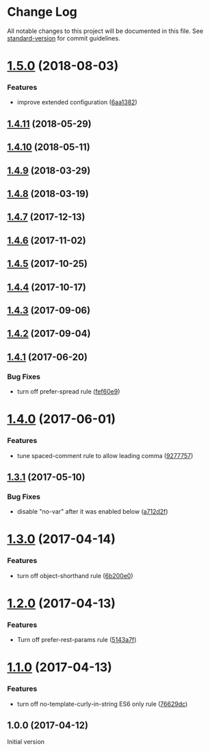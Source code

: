 # Change Log

All notable changes to this project will be documented in this file. See [standard-version](https://github.com/conventional-changelog/standard-version) for commit guidelines.

<a name="1.5.0"></a>
# [1.5.0](https://github.com/medikoo/eslint-config-medikoo-es5/compare/v1.4.11...v1.5.0) (2018-08-03)


### Features

* improve extended configuration ([6aa1382](https://github.com/medikoo/eslint-config-medikoo-es5/commit/6aa1382))



<a name="1.4.11"></a>
## [1.4.11](https://github.com/medikoo/eslint-config-medikoo-es5/compare/v1.4.10...v1.4.11) (2018-05-29)



<a name="1.4.10"></a>
## [1.4.10](https://github.com/medikoo/eslint-config-medikoo-es5/compare/v1.4.9...v1.4.10) (2018-05-11)



<a name="1.4.9"></a>
## [1.4.9](https://github.com/medikoo/eslint-config-medikoo-es5/compare/v1.4.8...v1.4.9) (2018-03-29)



<a name="1.4.8"></a>
## [1.4.8](https://github.com/medikoo/eslint-config-medikoo-es5/compare/v1.4.7...v1.4.8) (2018-03-19)



<a name="1.4.7"></a>
## [1.4.7](https://github.com/medikoo/eslint-config-medikoo-es5/compare/v1.4.6...v1.4.7) (2017-12-13)



<a name="1.4.6"></a>
## [1.4.6](https://github.com/medikoo/eslint-config-medikoo-es5/compare/v1.4.5...v1.4.6) (2017-11-02)



<a name="1.4.5"></a>
## [1.4.5](https://github.com/medikoo/eslint-config-medikoo-es5/compare/v1.4.4...v1.4.5) (2017-10-25)



<a name="1.4.4"></a>
## [1.4.4](https://github.com/medikoo/eslint-config-medikoo-es5/compare/v1.4.3...v1.4.4) (2017-10-17)



<a name="1.4.3"></a>
## [1.4.3](https://github.com/medikoo/eslint-config-medikoo-es5/compare/v1.4.2...v1.4.3) (2017-09-06)



<a name="1.4.2"></a>
## [1.4.2](https://github.com/medikoo/eslint-config-medikoo-es5/compare/v1.4.1...v1.4.2) (2017-09-04)



<a name="1.4.1"></a>
## [1.4.1](https://github.com/medikoo/eslint-config-medikoo-es5/compare/v1.4.0...v1.4.1) (2017-06-20)


### Bug Fixes

* turn off prefer-spread rule ([fef60e9](https://github.com/medikoo/eslint-config-medikoo-es5/commit/fef60e9))



<a name="1.4.0"></a>
# [1.4.0](https://github.com/medikoo/eslint-config-medikoo-es5/compare/v1.3.1...v1.4.0) (2017-06-01)


### Features

* tune spaced-comment rule to allow leading comma ([9277757](https://github.com/medikoo/eslint-config-medikoo-es5/commit/9277757))



<a name="1.3.1"></a>
## [1.3.1](https://github.com/medikoo/eslint-config-medikoo-es5/compare/v1.3.0...v1.3.1) (2017-05-10)


### Bug Fixes

* disable "no-var" after it was enabled below ([a712d2f](https://github.com/medikoo/eslint-config-medikoo-es5/commit/a712d2f))



<a name="1.3.0"></a>
# [1.3.0](https://github.com/medikoo/eslint-config-medikoo-es5/compare/v1.2.0...v1.3.0) (2017-04-14)


### Features

* turn off object-shorthand rule ([6b200e0](https://github.com/medikoo/eslint-config-medikoo-es5/commit/6b200e0))



<a name="1.2.0"></a>
# [1.2.0](https://github.com/medikoo/eslint-config-medikoo-es5/compare/v1.1.0...v1.2.0) (2017-04-13)


### Features

* Turn off prefer-rest-params rule ([5143a7f](https://github.com/medikoo/eslint-config-medikoo-es5/commit/5143a7f))



<a name="1.1.0"></a>
# [1.1.0](https://github.com/medikoo/eslint-config-medikoo-es5/compare/v1.0.0...v1.1.0) (2017-04-13)


### Features

* turn off no-template-curly-in-string ES6 only rule ([76629dc](https://github.com/medikoo/eslint-config-medikoo-es5/commit/76629dc))



<a name="1.0.0"></a>
## 1.0.0 (2017-04-12)

Initial version
